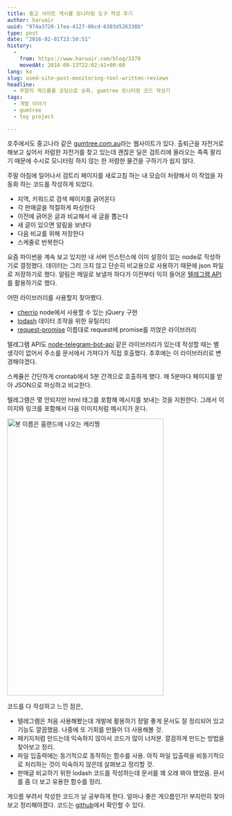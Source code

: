 ```yaml
---
title: 중고 사이트 게시물 모니터링 도구 작성 후기
author: haruair
uuid: "974a3720-1fea-4127-86cd-6303d526338b"
type: post
date: "2016-02-01T23:50:51"
history:
  - 
    from: https://www.haruair.com/blog/3370
    movedAt: 2018-09-13T22:02:41+00:00
lang: ko
slug: used-site-post-monitoring-tool-written-reviews
headline:
  - 주말의 게으름을 코딩으로 승화, gumtree 모니터링 코드 작성기
tags:
  - 개발 이야기
  - gumtree
  - toy project

---
```

호주에서도 중고나라 같은 [gumtree.com.au][1]라는 웹사이트가 있다. 출퇴근을 자전거로 해보고 싶어서 저렴한 자전거를 찾고 있는데 괜찮은 딜은 검트리에 올라오는 족족 팔리기 때문에 수시로 모니터링 하지 않는 한 저렴한 물건을 구하기가 쉽지 않다.

주말 아침에 일어나서 검트리 페이지를 새로고침 하는 내 모습이 처량해서 이 작업을 자동화 하는 코드를 작성하게 되었다.

  * 지역, 키워드로 검색 페이지를 긁어온다
  * 각 판매글을 적절하게 파싱한다
  * 이전에 긁어온 글과 비교해서 새 글을 뽑는다
  * 새 글이 있으면 알림을 보낸다
  * 다음 비교를 위해 저장한다
  * 스케줄로 반복한다

요즘 파이썬을 계속 보고 있지만 내 서버 인스턴스에 이미 설정이 있는 node로 작성하기로 결정했다. 데이터는 그리 크지 않고 단순히 비교용으로 사용하기 때문에 json 파일로 저장하기로 했다. 알림은 메일로 보낼까 하다가 이전부터 익히 들어온 [텔레그램 API][2]를 활용하기로 했다.

어떤 라이브러리를 사용할지 찾아봤다.

  * [cherrio][3] node에서 사용할 수 있는 jQuery 구현
  * [lodash][4] 데이터 조작을 위한 유틸리티
  * [request-promise][5] 이름대로 request에 promise를 끼얹은 라이브러리

텔레그램 API도 [node-telegram-bot-api][6] 같은 라이브러리가 있는데 작성할 때는 별 생각이 없어서 주소를 문서에서 가져다가 직접 호출했다. 추후에는 이 라이브러리로 변경해야겠다.

스케쥴은 간단하게 crontab에서 5분 간격으로 호출하게 했다. 매 5분마다 페이지를 받아 JSON으로 파싱하고 비교한다.

텔레그램은 몇 안되지만 html 태그를 포함해 메시지를 보내는 것을 지원한다. 그래서 이미지와 링크를 포함해서 다음 이미지처럼 메시지가 온다.

<img src="https://live.staticflickr.com/1492/24643674662_cb3b6c7269_z.jpg?resize=361%2C640&#038;ssl=1" class="aligncenter" width="361" height="640" alt="봇 이름은 홈랜드에 나오는 캐리찡" />

코드를 다 작성하고 느낀 점은,

  * 텔레그램은 처음 사용해봤는데 개발에 활용하기 정말 좋게 문서도 잘 정리되어 있고 기능도 깔끔했음. 나중에 또 기회를 만들어 더 사용해볼 것.
  * 패키지처럼 만드는데 익숙하지 않아서 코드가 많이 너저분. 깔끔하게 만드는 방법을 찾아보고 정리.
  * 파일 입출력에는 동기적으로 동작하는 함수를 사용. 아직 파일 입출력을 비동기적으로 처리하는 것이 익숙하지 않은데 살펴보고 정리할 것.
  * 판매글 비교하기 위한 lodash 코드를 작성하는데 문서를 꽤 오래 봐야 했었음. 문서를 좀 더 보고 유용한 함수를 정리.

게으름 부려서 작성한 코드가 날 공부하게 한다. 얼마나 좋은 게으름인가! 부지런히 찾아보고 정리해야겠다. 코드는 [github][7]에서 확인할 수 있다.

 [1]: http://www.gumtree.com.au/
 [2]: https://core.telegram.org/
 [3]: https://github.com/cheeriojs/cheerio
 [4]: http://lodash.com
 [5]: https://www.npmjs.com/package/request-promise
 [6]: https://github.com/yagop/node-telegram-bot-api
 [7]: https://github.com/haruair/gumtree-watcher